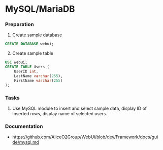 # MySQL/MariaDB

### Preparation

1. Create sample database
```sql
CREATE DATABASE webui;
```

2. Create sample table
```sql
USE webui;
CREATE TABLE Users (
    UserID int,
    LastName varchar(255),
    FirstName varchar(255)
);
```

### Tasks

1. Use MySQL module to insert and select sample data, display ID of inserted rows, display name of selected users.

### Documentation
- https://github.com/AliceO2Group/WebUi/blob/dev/Framework/docs/guide/mysql.md
